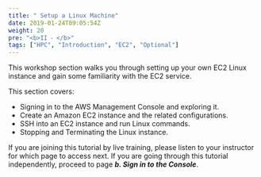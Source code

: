 ```yaml
---
title: " Setup a Linux Machine"
date: 2019-01-24T09:05:54Z
weight: 20
pre: "<b>II ⁃ </b>"
tags: ["HPC", "Introduction", "EC2", "Optional"]
---
```


This workshop section walks you through setting up your own EC2 Linux instance and gain some familiarity with the EC2 service.

This section covers:

- Signing in to the AWS Management Console and exploring it.
- Create an Amazon EC2 instance and the related configurations.
- SSH into an EC2 instance and run Linux commands.
- Stopping and Terminating the Linux instance.  

If you are joining this tutorial by live training, please listen to your instructor for which page to access next. If you are going through this tutorial independently, proceed to page ***b. Sign in to the Console***.  
